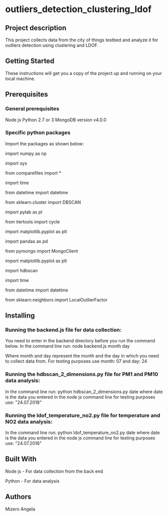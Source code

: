 # outliers_detection_clustering_ldof

## Project description

This project collects data from the city of things testbed and analyze it for outliers detection using clustering and LDOF.

## Getting Started

These instructions will get you a copy of the project up and running on your local machine.

## Prerequisites

### General prerequisites
Node js
Python 2.7 or 3
MongoDB version v4.0.0
### Specific python packages
Import the packages as shown below:

import numpy as np

import sys

from comparefiles import *

import time

from datetime import datetime

from sklearn.cluster import DBSCAN

import pylab as pl

from itertools import cycle

import matplotlib.pyplot as plt

import pandas as pd

from pymongo import MongoClient

import matplotlib.pyplot as plt

import hdbscan

import time

from datetime import datetime

from sklearn.neighbors import LocalOutlierFactor

## Installing

### Running the backend.js file for data collection:
You need to enter in the backend directory before you run the command below.
In the command line run: node backend.js month day

Where month and day represent the month and the day in which you need to collect data from. 
For testing purposes use month: 07 and day: 24

### Running the hdbscan_2_dimensions.py file for PM1 and PM10 data analysis:

In the command line run: python hdbscan_2_dimensions.py date 
where date is the data you entered in the node js command line for testing purposes use: "24.07.2018"

### Running the ldof_temperature_no2.py file for temperature and NO2 data analysis:

In the command line run: python ldof_temperature_no2.py date 
where date is the data you entered in the node js command line for testing purposes use: "24.07.2018"

## Built With

Node js - For data collection from the back end

Python - For data analysis

## Authors

Mizero Angela
